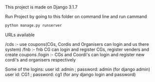 This project is made on Django 3.1.7

Run Project by going to this folder on command line and run cammand

```python
python manage.py runserver
```

URLs available

/cds :- use coupons(CGs, Cordis and Organisers can login and us there system)
/fnb :- fnb CG can login and register CGs, register venders and create coupons
/login :- CGs and Coordi's can login and register new cordi's and organisers respectively

Some of the logins:
user id: admin ; password: admin (for django admin)
user id: CG1 ; password: cg1 (for any django login and password)
